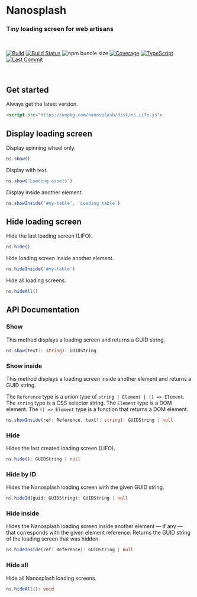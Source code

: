 # Nanosplash

### Tiny loading screen for web artisans

<br>

[![Build](https://github.com/isakhauge/nanosplash/actions/workflows/ci.yml/badge.svg?branch=production)](https://github.com/isakhauge/nanosplash/actions/workflows/ci.yml) [![Build Status](https://github.com/isakhauge/nanosplash/workflows/CI/badge.svg?branch=production)](https://github.com/isakhauge/nanosplash/actions?query=workflow%3ACI) ![npm bundle size](https://img.shields.io/bundlephobia/minzip/nanosplash) [![Coverage](https://img.shields.io/badge/Coverage-98.5%25-brightgreen.svg?style=flat)](https://your-coverage-report-url) [![TypeScript](https://badges.frapsoft.com/typescript/version/typescript-next.svg?v=101)](https://github.com/ellerbrock/typescript-badges/) [![Last Commit](https://img.shields.io/github/last-commit/isakhauge/nanosplash)](https://github.com/isakhauge/nanosplash/commits/production)

<br>

## Get started

Always get the latest version.

```html
<script src="https://unpkg.com/nanosplash/dist/ns.iife.js">
```

## Display loading screen

Display spinning wheel only.

```js
ns.show()
```

Display with text.

```js
ns.show('Loading assets')
```

Display inside another element.

```js
ns.showInside('#my-table', 'Loading table')
```

## Hide loading screen

Hide the last loading screen (LIFO).

```js
ns.hide()
```

Hide loading screen inside another element.

```js
ns.hideInside('#my-table')
```

Hide all loading screens.

```js
ns.hideAll()
```

## API Documentation

### Show

This method displays a loading screen and returns a GUID string.

```ts
ns.show(text?: string): GUIDString
```

### Show inside

This method displays a loading screen inside another element and returns a GUID string.

The `Reference` type is a union type of `string | Element | () => Element`. The `string` type is a CSS selector string. The `Element` type is a DOM element. The `() => Element` type is a function that returns a DOM element.

```ts
ns.showInside(ref: Reference, text?: string): GUIDString | null
```

### Hide

Hides the last created loading screen (LIFO).

```ts
ns.hide(): GUIDString | null
```

### Hide by ID

Hides the Nanosplash loading screen with the given GUID string.

```ts
ns.hideId(guid: GUIDString): GUIDString | null
```

### Hide inside

Hides the Nanosplash loading screen inside another element — if any — that corresponds with the given element reference. Returns the GUID string of the loading screen that was hidden.

```ts
ns.hideInside(ref: Reference): GUIDString | null
```

### Hide all

Hide all Nanosplash loading screens.

```ts
ns.hideAll(): void
```
